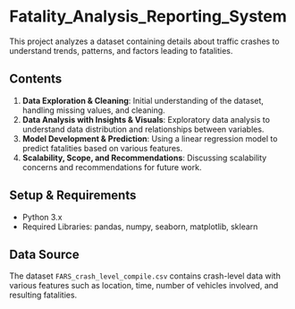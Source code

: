 # Fatality_Analysis_Reporting_System

This project analyzes a dataset containing details about traffic crashes to understand trends, patterns, and factors leading to fatalities.

## Contents

1. **Data Exploration & Cleaning**: Initial understanding of the dataset, handling missing values, and cleaning.
2. **Data Analysis with Insights & Visuals**: Exploratory data analysis to understand data distribution and relationships between variables.
3. **Model Development & Prediction**: Using a linear regression model to predict fatalities based on various features.
4. **Scalability, Scope, and Recommendations**: Discussing scalability concerns and recommendations for future work.

## Setup & Requirements

- Python 3.x
- Required Libraries: pandas, numpy, seaborn, matplotlib, sklearn

## Data Source

The dataset `FARS_crash_level_compile.csv` contains crash-level data with various features such as location, time, number of vehicles involved, and resulting fatalities.
